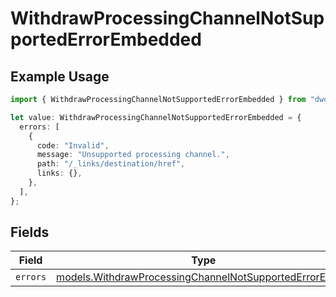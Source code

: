 # WithdrawProcessingChannelNotSupportedErrorEmbedded

## Example Usage

```typescript
import { WithdrawProcessingChannelNotSupportedErrorEmbedded } from "dwolla-typescript";

let value: WithdrawProcessingChannelNotSupportedErrorEmbedded = {
  errors: [
    {
      code: "Invalid",
      message: "Unsupported processing channel.",
      path: "/_links/destination/href",
      links: {},
    },
  ],
};
```

## Fields

| Field                                                                                                                    | Type                                                                                                                     | Required                                                                                                                 | Description                                                                                                              |
| ------------------------------------------------------------------------------------------------------------------------ | ------------------------------------------------------------------------------------------------------------------------ | ------------------------------------------------------------------------------------------------------------------------ | ------------------------------------------------------------------------------------------------------------------------ |
| `errors`                                                                                                                 | [models.WithdrawProcessingChannelNotSupportedErrorError](../models/withdrawprocessingchannelnotsupportederrorerror.md)[] | :heavy_minus_sign:                                                                                                       | N/A                                                                                                                      |